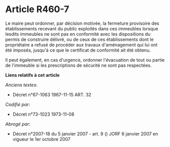 # Article R460-7

Le maire peut ordonner, par décision motivée, la fermeture provisoire des établissements recevant du public exploités dans
ces immeubles lorsque lesdits immeubles ne sont pas en conformité avec les dispositions du permis de construire délivré, ou
de ceux de ces établissements dont le propriétaire a refusé de procéder aux travaux d'aménagement qui lui ont été imposés,
jusqu'à ce que le certificat de conformité ait été obtenu.

Il peut également, en cas d'urgence, ordonner l'évacuation de tout ou partie de l'immeuble si les prescriptions de sécurité
ne sont pas respectées.

**Liens relatifs à cet article**

_Anciens textes_:

  - Décret n°67-1063 1967-11-15 ART. 32

_Codifié par_:

  - Décret n°73-1023 1973-11-08

_Abrogé par_:

  - Décret n°2007-18 du 5 janvier 2007 - art. 9 () JORF 6 janvier 2007 en vigueur le 1er octobre 2007
